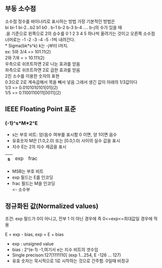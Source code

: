 <h2>부동 소수점</h2>
<p>소수점 정수를 바이너리로 표시하는 방법 가장 기본적인 방법은</br>
		bi bi-1 bi-2...b2 b1 b0 . b-1 b-2 b-3 b-4 .... b-j의 수가 있을 때</br>
		.을 기준으로 왼쪽으로 2의 승수를 0 1 2 3 4 5 하나씩 올려가는 것이고 오른쪽 소수점 너머로는 -1 -2 -3 -4 -5 -1씩 내려간다.</br>
		* Sigma(bk*s^k) k는 -j부터 i까지.</br>
		ex: 5와 3/4 => 101.11(2)</br>
			2와 7/8 = > 10.111(2)</br>
			우측으로 쉬프트하면 2로 나눈 효과를 얻음</br>
			좌측으로 쉬프트하면 2로 곱한 효과를 얻음</br>
	2진 소수를 이용한 숫자의 표현</br>
	0.3으로 2로 계속곱해서 목을 빼서 넣음 그래서 생긴 값이 아래의 1/3값이다</br>
	1/3 => 0.0101010101[01](2)</br>
	1/5 => 0.1100110011[0011](2)</br>			
</p>


<h2>IEEE Floating Point 표준</h2>
<h3>(-1)^s*M*2^E</h3>
<ul>
	<li>s는 부호 비트: 양/음수 여부를 표시함 0 이면, 양 1이면 음수</li>
	<li>유효숫자 M은 [1.0,2.0) 또는 [0.0,1.0) 사이의 실수 값을 표시</li>
	<li>지수 E는 2의 지수 제곱을 표시</li>
</ul>
<table>
	<thead>
		<tr>
			<th> s </th>
			<td>    exp    </td>
			<td>        frac        </td>
		</tr>
	</thead>
</table>

<ul>
	<li>MSB는 부호 비트</li>
	<li>exp 필드는 E를 인코딩</li>
	<li>frac 필드는 M을 인코딩</li> <- 소수부
</ul>

<h2>정규화된 값(Normalized values)</h2>
<p>조건: exp 필드가 0이 아니고, 전부 1 이 아닌 경우에 즉 0<=exp<=최대값일 경우에 적용</p>
<p>E = exp - bias, exp = E + bias</p>
<ul>
	<li>exp : unsigned value</li>
	<li>bias : 2^(e-1) -1,여기서 e는 지수 비트의 갯수임</li>
	<li>Single precison:127[1111110] (exp 1...254, E -126 ... 127)</li>
	<li>유효 숫자는 묵시적으로 1로 시작하는 것으로 간주함. 0일때 비정규</li>
</ul>